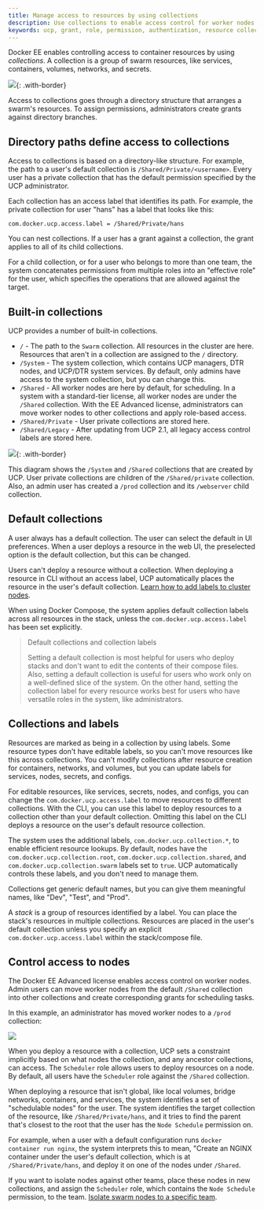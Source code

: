 ```yaml
---
title: Manage access to resources by using collections
description: Use collections to enable access control for worker nodes and container resources.
keywords: ucp, grant, role, permission, authentication, resource collection
---
```

Docker EE enables controlling access to container resources by using *collections*. A collection is a group of swarm resources, like services, containers, volumes, networks, and secrets.

![](../images/collections-and-resources.svg){: .with-border}

Access to collections goes through a directory structure that arranges a swarm's resources. To assign permissions, administrators create grants against directory branches.

## Directory paths define access to collections

Access to collections is based on a directory-like structure. For example, the path to a user's default collection is `/Shared/Private/<username>`. Every user has a private collection that has the default permission specified by the UCP administrator.

Each collection has an access label that identifies its path. For example, the private collection for user "hans" has a label that looks like this:

    com.docker.ucp.access.label = /Shared/Private/hans
    

You can nest collections. If a user has a grant against a collection, the grant applies to all of its child collections.

For a child collection, or for a user who belongs to more than one team, the system concatenates permissions from multiple roles into an "effective role" for the user, which specifies the operations that are allowed against the target.

## Built-in collections

UCP provides a number of built-in collections.

- `/` - The path to the `Swarm` collection. All resources in the cluster are here. Resources that aren't in a collection are assigned to the `/` directory.
- `/System` - The system collection, which contains UCP managers, DTR nodes, and UCP/DTR system services. By default, only admins have access to the system collection, but you can change this.
- `/Shared` - All worker nodes are here by default, for scheduling. In a system with a standard-tier license, all worker nodes are under the `/Shared` collection. With the EE Advanced license, administrators can move worker nodes to other collections and apply role-based access. 
- `/Shared/Private` - User private collections are stored here.
- `/Shared/Legacy` - After updating from UCP 2.1, all legacy access control labels are stored here.

![](../images/collections-diagram.svg){: .with-border}

This diagram shows the `/System` and `/Shared` collections that are created by UCP. User private collections are children of the `/Shared/private` collection. Also, an admin user has created a `/prod` collection and its `/webserver` child collection.

## Default collections

A user always has a default collection. The user can select the default in UI preferences. When a user deploys a resource in the web UI, the preselected option is the default collection, but this can be changed.

Users can't deploy a resource without a collection. When deploying a resource in CLI without an access label, UCP automatically places the resource in the user's default collection. [Learn how to add labels to cluster nodes](../admin/configure/add-labels-to-cluster-nodes/).

When using Docker Compose, the system applies default collection labels across all resources in the stack, unless the `com.docker.ucp.access.label` has been set explicitly.

> Default collections and collection labels
> 
> Setting a default collection is most helpful for users who deploy stacks and don't want to edit the contents of their compose files. Also, setting a default collection is useful for users who work only on a well-defined slice of the system. On the other hand, setting the collection label for every resource works best for users who have versatile roles in the system, like administrators.

## Collections and labels

Resources are marked as being in a collection by using labels. Some resource types don't have editable labels, so you can't move resources like this across collections. You can't modify collections after resource creation for containers, networks, and volumes, but you can update labels for services, nodes, secrets, and configs.

For editable resources, like services, secrets, nodes, and configs, you can change the `com.docker.ucp.access.label` to move resources to different collections. With the CLI, you can use this label to deploy resources to a collection other than your default collection. Omitting this label on the CLI deploys a resource on the user's default resource collection.

The system uses the additional labels, `com.docker.ucp.collection.*`, to enable efficient resource lookups. By default, nodes have the `com.docker.ucp.collection.root`, `com.docker.ucp.collection.shared`, and `com.docker.ucp.collection.swarm` labels set to `true`. UCP automatically controls these labels, and you don't need to manage them.

Collections get generic default names, but you can give them meaningful names, like "Dev", "Test", and "Prod".

A *stack* is a group of resources identified by a label. You can place the stack's resources in multiple collections. Resources are placed in the user's default collection unless you specify an explicit `com.docker.ucp.access.label` within the stack/compose file.

## Control access to nodes

The Docker EE Advanced license enables access control on worker nodes. Admin users can move worker nodes from the default `/Shared` collection into other collections and create corresponding grants for scheduling tasks.

In this example, an administrator has moved worker nodes to a `/prod` collection:

![](../images/containers-and-nodes-diagram.svg)

When you deploy a resource with a collection, UCP sets a constraint implicitly based on what nodes the collection, and any ancestor collections, can access. The `Scheduler` role allows users to deploy resources on a node. By default, all users have the `Scheduler` role against the `/Shared` collection.

When deploying a resource that isn't global, like local volumes, bridge networks, containers, and services, the system identifies a set of "schedulable nodes" for the user. The system identifies the target collection of the resource, like `/Shared/Private/hans`, and it tries to find the parent that's closest to the root that the user has the `Node Schedule` permission on.

For example, when a user with a default configuration runs `docker container run nginx`, the system interprets this to mean, "Create an NGINX container under the user's default collection, which is at `/Shared/Private/hans`, and deploy it on one of the nodes under `/Shared`.

If you want to isolate nodes against other teams, place these nodes in new collections, and assign the `Scheduler` role, which contains the `Node Schedule` permission, to the team. [Isolate swarm nodes to a specific team](isolate-nodes-between-teams.md).